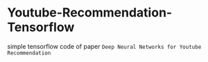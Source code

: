 # Youtube-Recommendation-Tensorflow
simple tensorflow code of paper `Deep Neural Networks for Youtube Recommendation`
